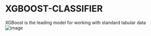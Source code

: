 # XGBOOST-CLASSIFIER
XGBoost is the leading model for working with standard tabular data 
![image](https://user-images.githubusercontent.com/100261044/171606858-eddd5515-8e4d-49c6-bc55-8aac00a7451e.png)

